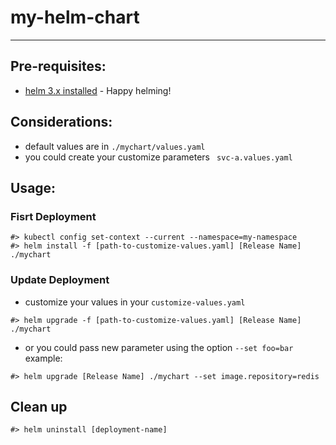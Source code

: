 # my-helm-chart
---

## Pre-requisites:
- [helm 3.x installed](https://helm.sh/docs/intro/install/) - Happy helming!


## Considerations:
- default values are in ```./mychart/values.yaml```
- you could create your customize parameters ``` svc-a.values.yaml```

## Usage:

### Fisrt Deployment
```
#> kubectl config set-context --current --namespace=my-namespace
#> helm install -f [path-to-customize-values.yaml] [Release Name] ./mychart
```

### Update Deployment
- customize your values in your ```customize-values.yaml```
```
#> helm upgrade -f [path-to-customize-values.yaml] [Release Name] ./mychart
```
- or you could pass new parameter using the option ```--set foo=bar```
example:
```
#> helm upgrade [Release Name] ./mychart --set image.repository=redis
```


## Clean up

```
#> helm uninstall [deployment-name]
```

